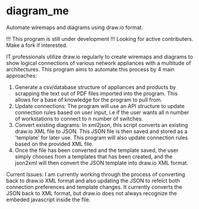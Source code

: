 # diagram_me
 Automate wiremaps and diagrams using draw.io format.

 !!! This program is still under development !!! Looking for active contributers. Make a fork if interested.

 IT professionals utilize draw.io regularly to create wiremaps and diagrams to show logical connections of various network appliances
 with a multitude of architectures. This program aims to automate this process by 4 main approaches:
 1. Generate a csv/database structure of appliances and products by scrapping the text out of PDF files imported into the program. This allows for a base of knowledge for the program to pull from.
 2. Update connections: The program will use an API structure to update connection rules based on user input, i.e if the user wants all n number of workstations to connect to n number of switches.
 3. Convert existing diagrams: In xml2json, this script converts an existing draw.io XML file to JSON. This JSON file is then saved and stored as a 'template' for later use. This program will also update connection rules based on the provided XML file.
 4. Once the file has been converted and the template saved, the user simply chooses from a templates that has been created, and the json2xml will then convert the JSON template into draw.io XML format.

Current Issues:
I am currently working through the process of converting back to draw.io XML format and also updating the JSON to refelct both connection preferences and template changes. 
It currently converts the JSON back to XML format, but draw.io does not always recognize the embeded javascript inside the file. 

 
